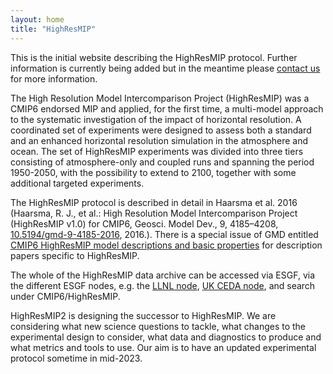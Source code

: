 ```yaml
---
layout: home
title: "HighResMIP"
---
```


This is the initial website describing the HighResMIP protocol. Further information is currently being added but in the meantime please [contact us](/about/contact/) for more information.

The High Resolution Model Intercomparison Project (HighResMIP) was a CMIP6 endorsed MIP and applied, for the first time, a multi-model approach to the systematic investigation of the impact of horizontal resolution.
A coordinated set of experiments were designed to assess both a standard and an enhanced horizontal resolution simulation in the atmosphere and ocean. The set of HighResMIP experiments was divided into three tiers consisting of atmosphere-only and coupled runs and spanning the period 1950-2050, with the possibility to extend to 2100, together with some additional targeted experiments.

The HighResMIP protocol is described in detail in Haarsma et al. 2016 (Haarsma, R. J., et al.: High Resolution Model Intercomparison Project (HighResMIP v1.0) for CMIP6, Geosci. Model Dev., 9, 4185–4208, [10.5194/gmd-9-4185-2016](https://doi.org/10.5194/gmd-9-4185-2016), 2016.). There is a special issue of GMD entitled [CMIP6 HighResMIP model descriptions and basic properties](https://gmd.copernicus.org/articles/special_issue997.html) for description papers specific to HighResMIP. 

The whole of the HighResMIP data archive can be accessed via ESGF, via the different ESGF nodes, e.g. the <a href="https://esgf-node.llnl.gov/search/cmip6/">LLNL node</a>, <a href="https://esgf-index1.ceda.ac.uk/search/cmip6-ceda/">UK CEDA  node</a>, and search under CMIP6/HighResMIP.

HighResMIP2 is designing the successor to HighResMIP. We are considering what new science questions to tackle, what changes to the experimental design to consider, what data and diagnostics to produce and what metrics and tools to use. Our aim is to have an updated experimental protocol sometime in mid-2023.
